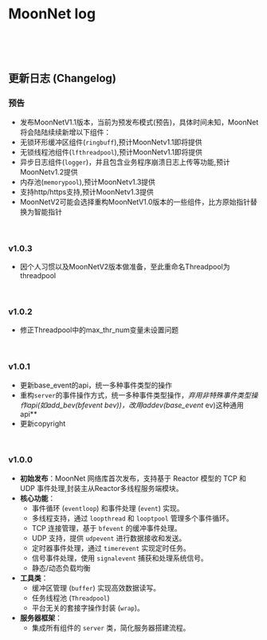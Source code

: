 # MoonNet log

​	

​	

## 更新日志 (Changelog)

### 预告

- 发布MoonNetV1.1版本，当前为预发布模式(预告)，具体时间未知，MoonNet将会陆陆续续新增以下组件：
- 无锁环形缓冲区组件(`ringbuff`),预计MoonNetv1.1即将提供
- 无锁线程池组件(`lfthreadpool`),预计MoonNetv1.1即将提供
- 异步日志组件(`logger`)，并且包含业务程序崩溃日志上传等功能,预计MoonNetv1.2提供
- 内存池(`memorypool`),预计MoonNetv1.3提供
- 支持http/https支持,预计MoonNetv1.3提供
- MoonNetV2可能会选择重构MoonNetV1.0版本的一些组件，比方原始指针替换为智能指针

​	

### v1.0.3

- 因个人习惯以及MoonNetV2版本做准备，至此重命名Threadpool为threadpool

​	

### v1.0.2

- 修正Threadpool中的max_thr_num变量未设置问题

​	

### v1.0.1

- 更新base_event的api，统一多种事件类型的操作
- 重构`server`的事件操作方式，统一多种事件类型操作，**弃用非特殊事件类型操作api(如add_bev(bfevent* bev))，改用addev(base_event* ev)这种通用api**
- 更新copyright

​	

### v1.0.0

- **初始发布**：MoonNet 网络库首次发布，支持基于 Reactor 模型的 TCP 和 UDP 事件处理,封装主从Reactor多线程服务端模块。
- **核心功能**：
  - 事件循环 (`eventloop`) 和事件处理 (`event`) 实现。
  - 多线程支持，通过 `loopthread` 和 `looptpool` 管理多个事件循环。
  - TCP 连接管理，基于 `bfevent` 的缓冲事件处理。
  - UDP 支持，提供 `udpevent` 进行数据接收和发送。
  - 定时器事件处理，通过 `timerevent` 实现定时任务。
  - 信号事件处理，使用 `signalevent` 捕获和处理系统信号。
  - 静态/动态负载均衡
- **工具类**：
  - 缓冲区管理 (`buffer`) 实现高效数据读写。
  - 任务线程池 (`Threadpool`)
  - 平台无关的套接字操作封装 (`wrap`)。
- **服务器框架**：
  - 集成所有组件的 `server` 类，简化服务器搭建流程。

